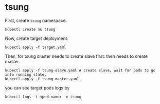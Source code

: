 # tsung
First, create `tsung` namespace.

```
kubectl create ns tsung
```
Now, create target deployment.

```
kubectl apply -f target.yaml
```

Then, for tsung cluster needs to create slave first. then needs to create master. 

```
kubectl apply -f tsung-slave.yaml # create slave, wait for pods to go into running state.
kubectl apply -f tsung-master.yaml 
```

you can see target pods logs by

```
kubectl logs -f <pod-name> -n tsung
```

